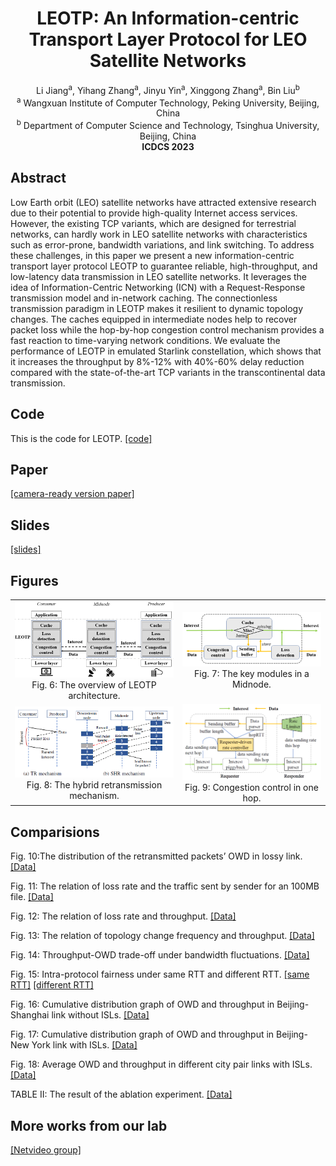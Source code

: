 # <center> LEOTP: An Information-centric Transport Layer Protocol for LEO Satellite Networks </center>
<div align='center'> Li Jiang<sup>a</sup>, Yihang Zhang<sup>a</sup>, Jinyu Yin<sup>a</sup>, Xinggong Zhang<sup>a</sup>, Bin Liu<sup>b</sup> </div>
<div align='center'> <sup>a</sup> Wangxuan Institute of Computer Technology, Peking University, Beijing, China </div>
<div align='center'> <sup>b</sup> Department of Computer Science and Technology, Tsinghua University, Beijing, China </div>
<div align='center'> <b> ICDCS 2023 </b> </div>

## Abstract 

Low Earth orbit (LEO) satellite networks have attracted extensive research due to their potential to provide high-quality Internet access services. However, the existing TCP variants, which are designed for terrestrial networks, can hardly work in LEO satellite networks with characteristics such as error-prone, bandwidth variations, and link switching. To address these challenges, in this paper we present a new information-centric transport layer protocol LEOTP to guarantee reliable, high-throughput, and low-latency data transmission in LEO satellite networks. It leverages the idea of Information-Centric Networking (ICN) with a Request-Response transmission model and in-network caching. The connectionless transmission paradigm in LEOTP makes it resilient to dynamic topology changes. The caches equipped in intermediate nodes help to recover packet loss while the hop-by-hop congestion control mechanism provides a fast reaction to time-varying network conditions. We evaluate the performance of LEOTP in emulated Starlink constellation, which shows that it increases the throughput by 8%-12% with 40%-60% delay reduction compared with the state-of-the-art TCP variants in the transcontinental data transmission.

## Code

<!--
Will be published soon.
-->

This is the code for LEOTP. [[code]](https://github.com/jl99888/LEOTP)

## Paper

<!--
Will be published soon.
-->

[[camera-ready version paper]](./LEOTP_icdcs.pdf)

## Slides

<!--
Will be published soon.
-->

[[slides]](./LEOTP_ICDCS_pre.pdf)

## Figures

<table>
    <tr>
        <td><center><img src="./figures/fig_arch_new.png">Fig. 6: The overview of LEOTP architecture.</center></td>
        <td><center><img src="./figures/fig_midnode.png">Fig. 7: The key modules in a Midnode.</center></td>
    </tr>
    <tr>
        <td><center><img src="./figures/fig_retran.png">Fig. 8: The hybrid retransmission mechanism.</center></td>
        <td ><center><img src="./figures/fig_congestion_control.png">Fig. 9: Congestion control in one hop.</center> </td>
    </tr>
</table>

## Comparisions

Fig. 10:The distribution of the retransmitted packets’ OWD in lossy link.        [[Data]](./logs/retran_delay_test)

Fig. 11: The relation of loss rate and the traffic sent by sender for an 100MB file.        [[Data]](./logs/retran_traffic_test)

Fig. 12: The relation of loss rate and throughput.        [[Data]](./logs/loss_test)

Fig. 13: The relation of topology change frequency and throughput.        [[Data]](./logs/link_switch_test)

Fig. 14: Throughput-OWD trade-off under bandwidth fluctuations.         [[Data]](./logs/bandwidht_fluctuation_test)

Fig. 15: Intra-protocol fairness under same RTT and different RTT.        [[same RTT]](./logs/fairness_same_rtt)    [[different RTT]](./logs/fairness_diff_rtt)

Fig. 16: Cumulative distribution graph of OWD and throughput in Beijing-Shanghai link without ISLs.    [[Data]](./logs/starlink_without_isl)

Fig. 17: Cumulative distribution graph of OWD and throughput in Beijing-New York link with ISLs.        [[Data]](./logs/starlink_with_isl)

Fig. 18: Average OWD and throughput in different city pair links with ISLs.        [[Data]](./logs/starlink_with_isl)

TABLE II: The result of the ablation experiment.        [[Data]](./logs/ablation_test)

## More works from our lab

[[Netvideo group]](https://www.icst.pku.edu.cn/NetVideo/)
